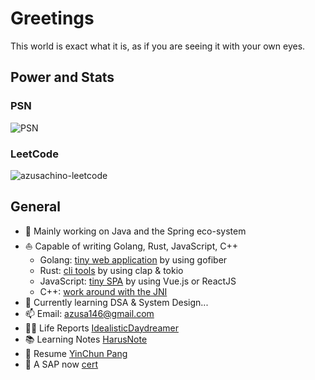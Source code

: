 # Greetings

This world is exact what it is, as if you are seeing it with your own eyes.

## Power and Stats

### PSN

![PSN](https://card.psnprofiles.com/1/AzusaKotorin.png)

### LeetCode

![azusachino-leetcode](https://leetcode-stats-six.vercel.app/?username=azusachino)

## General

- 🧐 Mainly working on Java and the Spring eco-system
- ⛵ Capable of writing Golang, Rust, JavaScript, C++
  - Golang: [tiny web application](https://github.com/azusachino/ficus) by using gofiber
  - Rust: [cli tools](https://github.com/azusachino/lili) by using clap & tokio
  - JavaScript: [tiny SPA](https://github.com/azusachino/iris-react) by using Vue.js or ReactJS
  - C++: [work around with the JNI](https://github.com/azusachino/myrica)
- 🌱 Currently learning DSA & System Design...
- 📫 Email: azusa146@gmail.com
- ✍🏻 Life Reports [IdealisticDaydreamer](https://azusachino.icu)
- 📚 Learning Notes [HarusNote](https://note.azusachino.icu)
- 🎯 Resume [YinChun Pang](https://azusachino.icu/cv)
- 🎉 A SAP now [cert](https://www.credly.com/badges/5dd714e3-6476-4389-925e-6b61bfa668fd)
